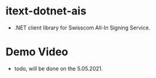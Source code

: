 # itext-dotnet-ais

* .NET client library for Swisscom All-In Signing Service.

# Demo Video

* todo, will be done on the 5.05.2021.
